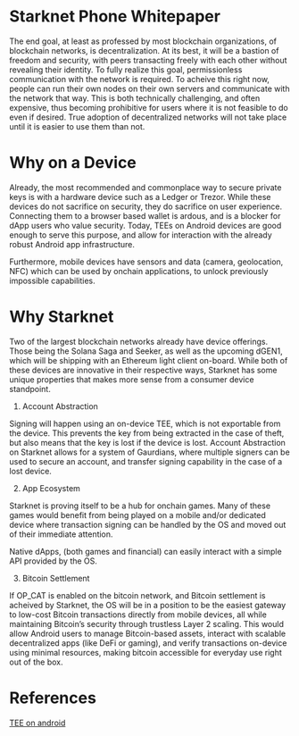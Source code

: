 
# Starknet Phone Whitepaper 

The end goal, at least as professed by most blockchain organizations, of blockchain networks, is decentralization.
At its best, it will be a bastion of freedom and security, with peers transacting freely with each other without revealing 
their identity. To fully realize this goal, permissionless communication with the network is required. To acheive this 
right now, people can run their own nodes on their own servers and communicate with the network that way. This is 
both technically challenging, and often expensive, thus becoming prohibitive for users where it is not feasible to do 
even if desired. True adoption of decentralized networks will not take place until it is easier to use them than not.
 # Why on a Device 

Already, the most recommended and commonplace way to secure private keys is with a hardware device such as a Ledger 
or Trezor. While these devices do not sacrifice on security, they do sacrifice on user experience. Connecting them to 
a browser based wallet is ardous, and is a blocker for dApp users who value security. Today, TEEs on Android devices 
are good enough to serve this purpose, and allow for interaction with the already robust Android app infrastructure. 

Furthermore, mobile devices have sensors and data (camera, geolocation, NFC) which can be used by onchain applications, 
to unlock previously impossible capabilities. 

# Why Starknet

Two of the largest blockchain networks already have device offerings. Those being the Solana Saga and Seeker, as well 
as the upcoming dGEN1, which will be shipping with an Ethereum light client on-board. While both of these devices 
are innovative in their respective ways, Starknet has some unique properties that makes more sense from a consumer 
device standpoint. 

1. Account Abstraction 

Signing will happen using an on-device TEE, which is not 
exportable from the device. This prevents the key from being extracted in the case of theft, but also means 
that the key is lost if the device is lost. Account Abstraction on Starknet allows for a system of Gaurdians, where 
multiple signers can be used to secure an account, and transfer signing capability in the case of a lost device. 

2. App Ecosystem 

Starknet is proving itself to be a hub for onchain games. Many of these games would benefit from being played on a mobile
and/or dedicated device where transaction signing can be handled by the OS and moved out of their immediate attention.

Native dApps, (both games and financial) can easily interact with a simple API provided by the OS. 

3. Bitcoin Settlement 

If OP_CAT is enabled on the bitcoin network, and Bitcoin settlement is acheived by Starknet, the OS will be in a 
position to be the easiest gateway to low-cost Bitcoin transactions directly from mobile devices, all while maintaining 
Bitcoin’s security through trustless Layer 2 scaling. This would allow Android users to manage Bitcoin-based assets, 
interact with scalable decentralized apps (like DeFi or gaming), and verify transactions on-device using minimal resources, 
making bitcoin accessible for everyday use right out of the box.


# References 

[TEE on android](https://source.android.com/docs/security/features/keystore)
